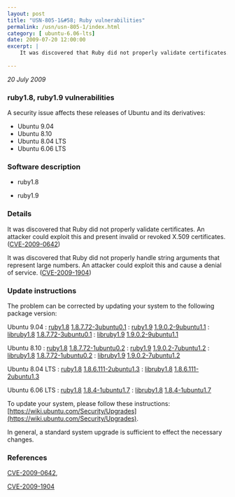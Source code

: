 ```yaml
---
layout: post
title: "USN-805-1&#58; Ruby vulnerabilities"
permalink: /usn/usn-805-1/index.html
category: [ ubuntu-6.06-lts]
date: 2009-07-20 12:00:00
excerpt: |
    It was discovered that Ruby did not properly validate certificates. An attacker could exploit this and present invalid or revoked X.509 certificates. ([CVE-2009-0642](http://people.ubuntu.com/~ubuntu-security/cve/CVE-2009-0642))
    
--- 
```

 
 

*20 July 2009*

### ruby1.8, ruby1.9 vulnerabilities

A security issue affects these releases of Ubuntu and its derivatives:

* Ubuntu 9.04
* Ubuntu 8.10
* Ubuntu 8.04 LTS
* Ubuntu 6.06 LTS

### Software description

* ruby1.8 

* ruby1.9 

### Details

It was discovered that Ruby did not properly validate certificates. An attacker could exploit this and present invalid or revoked X.509 certificates. ([CVE-2009-0642](http://people.ubuntu.com/~ubuntu-security/cve/CVE-2009-0642))

It was discovered that Ruby did not properly handle string arguments that represent large numbers. An attacker could exploit this and cause a denial of service. ([CVE-2009-1904](http://people.ubuntu.com/~ubuntu-security/cve/CVE-2009-1904)) 

### Update instructions

The problem can be corrected by updating your system to the following package version:

Ubuntu 9.04
 : [ruby1.8](https://launchpad.net/ubuntu/+source/ruby1.8) <span> [1.8.7.72-3ubuntu0.1](https://launchpad.net/ubuntu/+source/ruby1.8/1.8.7.72-3ubuntu0.1) </span> 
 : [ruby1.9](https://launchpad.net/ubuntu/+source/ruby1.9) <span> [1.9.0.2-9ubuntu1.1](https://launchpad.net/ubuntu/+source/ruby1.9/1.9.0.2-9ubuntu1.1) </span> 
 : [libruby1.8](https://launchpad.net/ubuntu/+source/ruby1.8) <span> [1.8.7.72-3ubuntu0.1](https://launchpad.net/ubuntu/+source/ruby1.8/1.8.7.72-3ubuntu0.1) </span> 
 : [libruby1.9](https://launchpad.net/ubuntu/+source/ruby1.9) <span> [1.9.0.2-9ubuntu1.1](https://launchpad.net/ubuntu/+source/ruby1.9/1.9.0.2-9ubuntu1.1) </span> 

Ubuntu 8.10
 : [ruby1.8](https://launchpad.net/ubuntu/+source/ruby1.8) <span> [1.8.7.72-1ubuntu0.2](https://launchpad.net/ubuntu/+source/ruby1.8/1.8.7.72-1ubuntu0.2) </span> 
 : [ruby1.9](https://launchpad.net/ubuntu/+source/ruby1.9) <span> [1.9.0.2-7ubuntu1.2](https://launchpad.net/ubuntu/+source/ruby1.9/1.9.0.2-7ubuntu1.2) </span> 
 : [libruby1.8](https://launchpad.net/ubuntu/+source/ruby1.8) <span> [1.8.7.72-1ubuntu0.2](https://launchpad.net/ubuntu/+source/ruby1.8/1.8.7.72-1ubuntu0.2) </span> 
 : [libruby1.9](https://launchpad.net/ubuntu/+source/ruby1.9) <span> [1.9.0.2-7ubuntu1.2](https://launchpad.net/ubuntu/+source/ruby1.9/1.9.0.2-7ubuntu1.2) </span> 

Ubuntu 8.04 LTS
 : [ruby1.8](https://launchpad.net/ubuntu/+source/ruby1.8) <span> [1.8.6.111-2ubuntu1.3](https://launchpad.net/ubuntu/+source/ruby1.8/1.8.6.111-2ubuntu1.3) </span> 
 : [libruby1.8](https://launchpad.net/ubuntu/+source/ruby1.8) <span> [1.8.6.111-2ubuntu1.3](https://launchpad.net/ubuntu/+source/ruby1.8/1.8.6.111-2ubuntu1.3) </span> 

Ubuntu 6.06 LTS
 : [ruby1.8](https://launchpad.net/ubuntu/+source/ruby1.8) <span> [1.8.4-1ubuntu1.7](https://launchpad.net/ubuntu/+source/ruby1.8/1.8.4-1ubuntu1.7) </span> 
 : [libruby1.8](https://launchpad.net/ubuntu/+source/ruby1.8) <span> [1.8.4-1ubuntu1.7](https://launchpad.net/ubuntu/+source/ruby1.8/1.8.4-1ubuntu1.7) </span> 

To update your system, please follow these instructions: [https://wiki.ubuntu.com/Security/Upgrades](https://wiki.ubuntu.com/Security/Upgrades).

In general, a standard system upgrade is sufficient to effect the necessary changes. 

### References

 
 [CVE-2009-0642](http://people.ubuntu.com/~ubuntu-security/cve/CVE-2009-0642), 

 [CVE-2009-1904](http://people.ubuntu.com/~ubuntu-security/cve/CVE-2009-1904)
 


